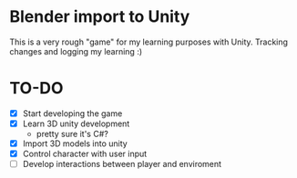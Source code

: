 # Blender import to Unity
This is a very rough "game" for my learning purposes with Unity. Tracking changes and logging my learning :)

# TO-DO
- [x] Start developing the game
- [x] Learn 3D unity development
  - pretty sure it's C#?
- [x] Import 3D models into unity
- [x] Control character with user input
- [ ] Develop interactions between player and enviroment 
